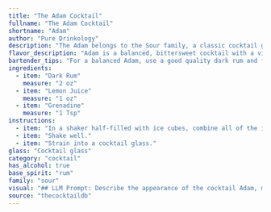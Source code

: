 ```yaml
---
title: "The Adam Cocktail"
fullname: "The Adam Cocktail"
shortname: "Adam"
author: "Pure Drinkology"
description: "The Adam belongs to the Sour family, a classic cocktail group characterized by the base spirit, citrus juice, and sweetener. Its origins remain obscure, but likely emerged in the early 20th century, possibly in the Caribbean where rum, lemons, and grenadine were readily available. "
flavor_description: "Adam is a balanced, bittersweet cocktail with a vibrant citrus kick. The dark rum provides a rich, spiced base, mellowed by the tart lemon juice. A touch of sweetness from grenadine adds a subtle depth, while the interplay of these flavors evokes a tropical sunset. "
bartender_tips: "For a balanced Adam, use a good quality dark rum and fresh lemon juice.  Don't skimp on the grenadine, it adds the sweetness and vibrant color.  Shake well with ice to chill and dilute.  Strain into a chilled coupe glass and garnish with a lemon twist or a cherry.  Enjoy! "
ingredients:
  - item: "Dark Rum"
    measure: "2 oz"
  - item: "Lemon Juice"
    measure: "1 oz"
  - item: "Grenadine"
    measure: "1 Tsp"
instructions:
  - item: "In a shaker half-filled with ice cubes, combine all of the ingredients."
  - item: "Shake well."
  - item: "Strain into a cocktail glass."
glass: "Cocktail glass"
category: "cocktail"
has_alcohol: true
base_spirit: "rum"
family: "sour"
visual: "## LLM Prompt: Describe the appearance of the cocktail Adam, made with Dark Rum, Lemon Juice, and Grenadine. **Focus on the following details:*** **Color:** Is it a single, uniform color, or layered?  If layered, describe the colors and their order from top to bottom.* **Texture:** Is it clear or cloudy?  Does it have any visible particles, like ice?* **Garnish:** Does it have a garnish? If so, describe its appearance and how it is placed in the drink.* **Glassware:** What kind of glass is it served in?  Describe its shape and size. **Example Response:**The Adam is a layered cocktail, with a vibrant, almost fluorescent red layer of grenadine at the bottom, topped by a darker amber layer of the rum, and a thin, opaque white layer of lemon juice on top. The drink is cloudy due to the ice, which is visible in small, fractured pieces at the bottom. It is served in a chilled coupe glass, its rounded shape showcasing the beautiful layering effect. A single lemon twist is gently placed on the rim of the glass, adding a touch of freshness to the visually appealing cocktail. "
source: "thecocktaildb"
---
```


